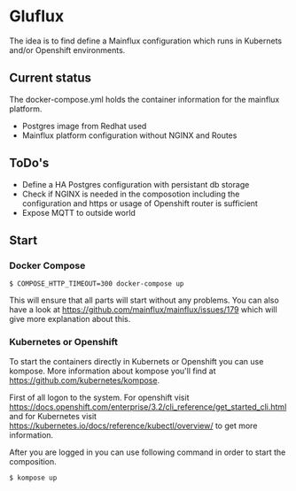 # Gluflux 
The idea is to find define a Mainflux configuration which runs in Kubernets and/or Openshift environments. 

## Current status
The docker-compose.yml holds the container information for the mainflux platform. 
* Postgres image from Redhat used
* Mainflux platform configuration without NGINX and Routes

## ToDo's
* Define a HA Postgres configuration with persistant db storage
* Check if NGINX is needed in the composotion including the configuration and https or
usage of Openshift router is sufficient 
* Expose MQTT to outside world

## Start
### Docker Compose
```
$ COMPOSE_HTTP_TIMEOUT=300 docker-compose up

```
This will ensure that all parts will start without any problems. You can also have a look at https://github.com/mainflux/mainflux/issues/179 which will give more explanation about this.

### Kubernetes or Openshift
To start the containers directly in Kubernets or Openshift you can use kompose. More information about kompose you'll find at https://github.com/kubernetes/kompose.

First of all logon to the system. For openshift visit https://docs.openshift.com/enterprise/3.2/cli_reference/get_started_cli.html and for Kubernetes visit https://kubernetes.io/docs/reference/kubectl/overview/ to get more information.

After you are logged in you can use following command in order to start the composition.

```
$ kompose up
```




